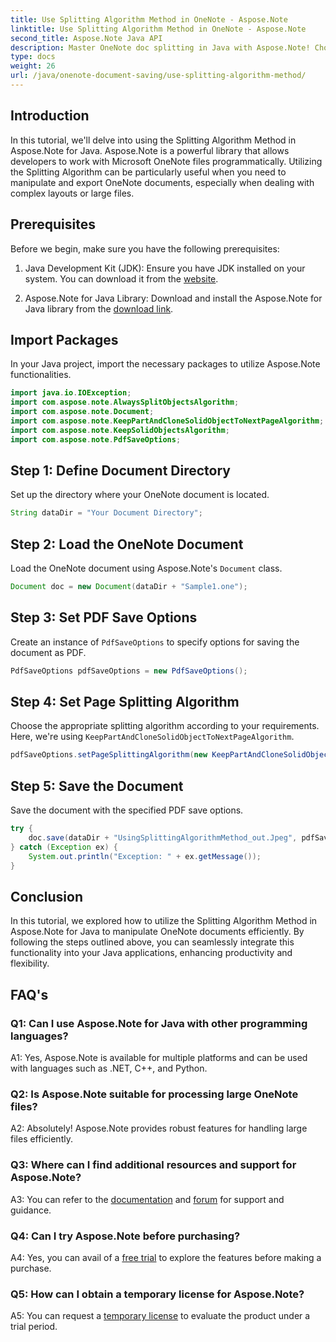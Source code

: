 ```yaml
---
title: Use Splitting Algorithm Method in OneNote - Aspose.Note
linktitle: Use Splitting Algorithm Method in OneNote - Aspose.Note
second_title: Aspose.Note Java API
description: Master OneNote doc splitting in Java with Aspose.Note! Choose algorithms, control page breaks & save as PDF easily. Code included! #OneNote #Java #Aspose
type: docs
weight: 26
url: /java/onenote-document-saving/use-splitting-algorithm-method/
---
```

## Introduction

In this tutorial, we'll delve into using the Splitting Algorithm Method in Aspose.Note for Java. Aspose.Note is a powerful library that allows developers to work with Microsoft OneNote files programmatically. Utilizing the Splitting Algorithm can be particularly useful when you need to manipulate and export OneNote documents, especially when dealing with complex layouts or large files.

## Prerequisites

Before we begin, make sure you have the following prerequisites:

1. Java Development Kit (JDK): Ensure you have JDK installed on your system. You can download it from the [website](https://www.oracle.com/java/technologies/javase-jdk11-downloads.html).
   
2. Aspose.Note for Java Library: Download and install the Aspose.Note for Java library from the [download link](https://releases.aspose.com/note/java/).

## Import Packages

In your Java project, import the necessary packages to utilize Aspose.Note functionalities.

```java
import java.io.IOException;
import com.aspose.note.AlwaysSplitObjectsAlgorithm;
import com.aspose.note.Document;
import com.aspose.note.KeepPartAndCloneSolidObjectToNextPageAlgorithm;
import com.aspose.note.KeepSolidObjectsAlgorithm;
import com.aspose.note.PdfSaveOptions;
```

## Step 1: Define Document Directory

Set up the directory where your OneNote document is located.

```java
String dataDir = "Your Document Directory";
```

## Step 2: Load the OneNote Document

Load the OneNote document using Aspose.Note's `Document` class.

```java
Document doc = new Document(dataDir + "Sample1.one");
```

## Step 3: Set PDF Save Options

Create an instance of `PdfSaveOptions` to specify options for saving the document as PDF.

```java
PdfSaveOptions pdfSaveOptions = new PdfSaveOptions();
```

## Step 4: Set Page Splitting Algorithm

Choose the appropriate splitting algorithm according to your requirements. Here, we're using `KeepPartAndCloneSolidObjectToNextPageAlgorithm`.

```java
pdfSaveOptions.setPageSplittingAlgorithm(new KeepPartAndCloneSolidObjectToNextPageAlgorithm(100));
```

## Step 5: Save the Document

Save the document with the specified PDF save options.

```java
try {
    doc.save(dataDir + "UsingSplittingAlgorithmMethod_out.Jpeg", pdfSaveOptions);
} catch (Exception ex) {
    System.out.println("Exception: " + ex.getMessage());
}
```

## Conclusion

In this tutorial, we explored how to utilize the Splitting Algorithm Method in Aspose.Note for Java to manipulate OneNote documents efficiently. By following the steps outlined above, you can seamlessly integrate this functionality into your Java applications, enhancing productivity and flexibility.

## FAQ's

### Q1: Can I use Aspose.Note for Java with other programming languages?

A1: Yes, Aspose.Note is available for multiple platforms and can be used with languages such as .NET, C++, and Python.

### Q2: Is Aspose.Note suitable for processing large OneNote files?

A2: Absolutely! Aspose.Note provides robust features for handling large files efficiently.

### Q3: Where can I find additional resources and support for Aspose.Note?

A3: You can refer to the [documentation](https://reference.aspose.com/note/java/) and [forum](https://forum.aspose.com/c/note/28) for support and guidance.

### Q4: Can I try Aspose.Note before purchasing?

A4: Yes, you can avail of a [free trial](https://releases.aspose.com/) to explore the features before making a purchase.

### Q5: How can I obtain a temporary license for Aspose.Note?

A5: You can request a [temporary license](https://purchase.aspose.com/temporary-license/) to evaluate the product under a trial period.
